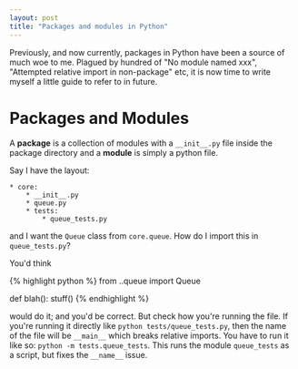 ```yaml
---
layout: post
title: "Packages and modules in Python"
---
```


Previously, and now currently, packages in Python have been a source of much woe
to me. Plagued by hundred of "No module named xxx", "Attempted relative import
in non-package" etc, it is now time to write myself a little guide to refer to
in future.

# Packages and Modules
A **package** is a collection of modules with a `__init__.py` file inside the
package directory and a **module** is simply a python file.

Say I have the layout:

```
* core:
    * __init__.py
    * queue.py
    * tests:
        * queue_tests.py
```

and I want the `Queue` class from `core.queue`. How do I import this in
`queue_tests.py`?

You'd think

{% highlight python %}
from ..queue import Queue

def blah():
    stuff()
{% endhighlight %}

would do it; and you'd be correct. But check how you're running the file. If
you're running it directly like `python tests/queue_tests.py`, then the name of the file will
be `__main__` which breaks relative imports. You have to run it like so: `python
-m tests.queue_tests`. This runs the module `queue_tests` as a script, but fixes
the `__name__` issue.
